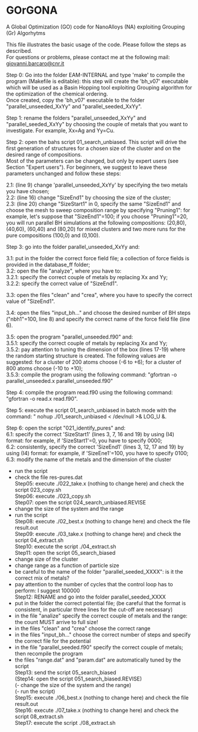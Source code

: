 # GOrGONA
A Global Optimization (GO) code for NanoAlloys (NA) exploiting Grouping (Gr) Algorhytms

This file illustrates the basic usage of the code. Please follow the steps as described. \
For questions or problems, please contact me at the following mail: giovanni.barcaro@cnr.it

Step 0: Go into the folder EAM-INTERNAL and type 'make' to compile the program (Makefile is editable): this step will create the 'bh_v07' executable which will be used as a Basin Hopping tool exploiting Grouping algorithm for the optimization of the chemical ordering. \
Once created, copy the 'bh_v07' executable to the folder "parallel_unseeded_XxYy" and "parallel_seeded_XxYy".

Step 1: rename the folders "parallel_unseeded_XxYy" and "parallel_seeded_XxYy" by choosing the couple of metals that you want to investigate. For example, Xx=Ag and Yy=Cu.

Step 2: open the bahs script 01_search_unbiased. This script will drive the first generation of structures for a chosen size of the cluster and on the desired range of compositions. \
Most of the parameters can be changed, but only by expert users (see Section "Expert users"). For beginners, we suggest to leave these parameters unchanged and follow these steps:

2.1: (line 9) change 'parallel_unseeded_XxYy' by specifying the two metals you have chosen;\
2.2: (line 16) change "SizeEnd1" by choosing the size of the cluster;\
2.3: (line 20) change "SizeStart1" in 0, specify the same "SizeEnd1" and choose the mesh to sweep composition range by specifying "Pruning1": for example, let's suppose that "SizeEnd1"=100; if you choose "Pruning1"=20, you will run parallel BH simulations at the following compositions: (20,80), (40,60), (60,40) and (80,20) for mixed clusters and two more runs for the pure compositions (100,0) and (0,100).

Step 3: go into the folder parallel_unseeded_XxYy and:

3.1: put in the folder the correct force field file; a collection of force fields is provided in the database_ff folder;\
3.2: open the file "analyze", where you have to:\
3.2.1: specify the correct couple of metals by replacing Xx and Yy; \
3.2.2: specify the correct value of "SizeEnd1".

3.3: open the files "clean" and "crea", where you have to specify the correct value of "SizeEnd1".

3.4: open the files "input_bh..." and choose the desired number of BH steps ("nbh1"=100, line 8) and specify the correct name of the force field file (line 6).

3.5: open the program "parallel_unseeded.f90" and:\
3.5.1: specify the correct couple of metals by replacing Xx and Yy;\
3.5.2: pay attention to tuning the dimension of the box (lines 17-19) where the random starting structure is created. The following values are suggested: for a cluster of 200 atoms choose (-6 to +6); for a cluster of 800 atoms choose (-10 to +10);\
3.5.3: compile the program using the following command: "gfortran -o parallel_unseeded.x parallel_unseeded.f90"

Step 4: compile the program read.f90 using the following command: "gfortran -o read.x read.f90".

Step 5: execute the script 01_search_unbiased in batch mode with the command: " nohup ./01_search_unbiased < /dev/null >& LOG_U &.

Step 6: open the script "021_identify_pures" and: \
6.1: specify the correct 'SizeStart1' (lines 3, 7, 16 and 19) by using (I4) format: for example, if 'SizeStart1'=0, you have to specify 0000;\
6.2: consistently, specify the correct 'SizeEnd1' (lines 3, 12, 17 and 19) by using (I4) format: for example, if 'SizeEne1'=100, you have to specify 0100;\
6.3: modify the name of the metals and the dimension of the cluster
 - run the script
 - check the file res-pures.dat \
 Step05: execute ./022_take.x (nothing to change here) and check the script 023_copy.sh \
 Step06: execute ./023_copy.sh \
 Step07: open the script 024_search_unbiased.REVISE 
 - change the size of the system and the range
 - run the script \
 Step08: execute ./02_best.x (nothing to change here) and check the file result.out \
 Step09: execute ./03_take.x (nothing to change here) and check the script 04_extract.sh \
 Step10: execute the script ./04_extract.sh \
 Step11: open the script 05_search_biased
 - change size of the cluster
 - change range as a function of particle size
 - be careful to the name of the folder "parallel_seeded_XXXX": is it the correct mix of metals?
 - pay attention to the number of cycles that the control loop has to perform: I suggest 100000 \
 Step12: RENAME and go into the folder parallel_seeded_XXXX
 - put in the folder the correct potential file; (be careful that the format is consistent, in particular three lines for the cut-off are necessary)
 - in the file "analize" specify the correct couple of metals and the range: the count MUST arrive to full size!
 - in the files "clean" and "crea" choose the correct range
 - in the files "input_bh..." choose the correct number of steps and specify the correct file for the potential
 - in the file "parallel_seeded.f90" specify the correct couple of metals; then recompile the program
 - the files "range.dat" and "param.dat" are automatically tuned by the script \
 Step13: send the script 05_search_biased \
(Step14: open the script 051_search_biased.REVISE) \
(- change the size of the system and the range) \
(- run the script) \
 Step15: execute ./06_best.x (nothing to change here) and check the file result.out \
 Step16: execute ./07_take.x (nothing to change here) and check the script 08_extract.sh \
 Step17: execute the script ./08_extract.sh

